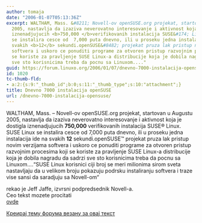 ```yaml
---
author: tomaja
date: "2006-01-07T05:13:36Z"
excerpt: WALTHAM, Mass. &#8211; Novell-ov openSUSE.org projekat, startovan u  Augustu
  2005, nastavlja da izaziva neverovatno interesovanje i aktivnost koja je dostigla
  iznenadjujucih <b>750,000 </b>verifikovanih instalacija SUSE&#174; Linux. SUSE Linux
  se instalira cesce od  7,000 puta dnevno, ili u proseku jedna instalacija ide na
  svakih <b>12</b> sekundi.openSUSE&#8482; projekat pruza lak pristup novim verzijama
  softvera i uskoro ce ponuditi programe za otvoren pristup razvojnim procesima koji
  se koriste za pravljenje SUSE Linux-a distribucije koja je dobila nagradu da sadrzi
  sve sto korisnicima treba da pocnu sa Linuxom...."
guid: https://forum.linuxo.org/2006/01/07/dnevno-7000-instalacija-opensuse/
id: 1020
tc-thumb-fld:
- a:2:{s:9:"_thumb_id";b:0;s:11:"_thumb_type";s:10:"attachment";}
title: Dnevno 7000 instalacija openSUSE
url: /dnevno-7000-instalacija-opensuse/
---
```

WALTHAM, Mass. &#8211; Novell-ov openSUSE.org projekat, startovan u Augustu 2005, nastavlja da izaziva neverovatno interesovanje i aktivnost koja je dostigla iznenadjujucih **750,000** verifikovanih instalacija SUSE&#174; Linux. SUSE Linux se instalira cesce od 7,000 puta dnevno, ili u proseku jedna instalacija ide na svakih **12** sekundi.openSUSE&#8482; projekat pruza lak pristup novim verzijama softvera i uskoro ce ponuditi programe za otvoren pristup razvojnim procesima koji se koriste za pravljenje SUSE Linux-a distribucije koja je dobila nagradu da sadrzi sve sto korisnicima treba da pocnu sa Linuxom&#8230;.&#8220;<!--break-->SUSE Linux korisnici ciji broj se meri milionima sirom sveta nastavljaju da u velikom broju pokazuju podrsku instaliranju softvera i traze vise sansi da saradjuju sa Novell-om&#8220;

  
rekao je Jeff Jaffe, izvrsni podpredsednik Novell-a.  
Ceo tekst mozete procitati [  
ovde](http://www.linuxelectrons.com/article.php/20060104171902506)

[Креирај тему форума везану за овај текст](https://linuxo.org/nova-tema-na-forumu/?se_pid=1020)